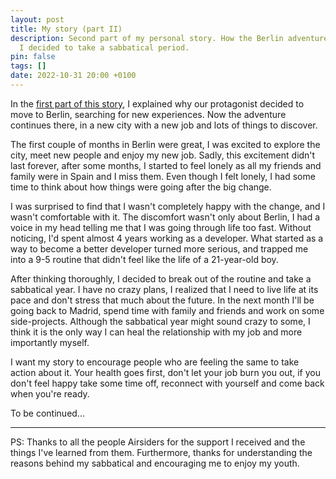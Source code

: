 ```yaml
---
layout: post
title: My story (part II)
description: Second part of my personal story. How the Berlin adventure went and why
  I decided to take a sabbatical period.
pin: false
tags: []
date: 2022-10-31 20:00 +0100
---
```


In the [first part of this story](https://monkeyandres.com/post/la-historia-de-un-muchacho/), I explained why our protagonist decided to move to Berlin, searching for new experiences. Now the adventure continues there, in a new city with a new job and lots of things to discover.

The first couple of months in Berlin were great, I was excited to explore the city, meet new people and enjoy my new job. Sadly, this excitement didn't last forever, after some months, I started to feel lonely as all my friends and family were in Spain and I miss them. Even though I felt lonely, I had some time to think about how things were going after the big change.

I was surprised to find that I wasn't completely happy with the change, and I wasn't comfortable with it. The discomfort wasn't only about Berlin, I had a voice in my head telling me that I was going through life too fast. Without noticing, I'd spent almost 4 years working as a developer. What started as a way to become a better developer turned more serious, and trapped me into a 9-5 routine that didn't feel like the life of a 21-year-old boy.  

After thinking thoroughly, I decided to break out of the routine and 
take a sabbatical year. I have no crazy plans, I realized that I need to live life at its pace and don't stress that much about the future. In the next month I'll be going back to Madrid, spend time with family and friends and work on some side-projects. Although the sabbatical year might sound crazy to
 some, I think it is the only way I can heal the relationship with my 
job and more importantly myself.

I want my story to encourage people who are feeling the same to take action about it. Your health goes first, don't let your job burn you out, if you don't feel happy take some time off, reconnect with yourself and come back when you're ready.

To be continued...

---

PS: Thanks to all the people Airsiders for the support I received and the things I've learned from them. Furthermore, thanks for understanding the reasons behind my sabbatical and encouraging me to enjoy my youth.
